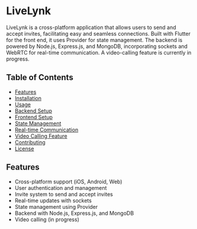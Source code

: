 # LiveLynk

LiveLynk is a cross-platform application that allows users to send and accept invites, facilitating easy and seamless connections. Built with Flutter for the front end, it uses Provider for state management. The backend is powered by Node.js, Express.js, and MongoDB, incorporating sockets and WebRTC for real-time communication. A video-calling feature is currently in progress.

## Table of Contents
- [Features](#Features)
- [Installation](#installation)
- [Usage](#usage)
- [Backend Setup](#backend-setup)
- [Frontend Setup](#frontend-setup)
- [State Management](#state-management)
- [Real-time Communication](#real-time-communication)
- [Video Calling Feature](#video-calling-feature)
- [Contributing](#contributing)
- [License](#license)

## Features
- Cross-platform support (iOS, Android, Web)
- User authentication and management
- Invite system to send and accept invites
- Real-time updates with sockets
- State management using Provider
- Backend with Node.js, Express.js, and MongoDB
- Video calling (in progress)
